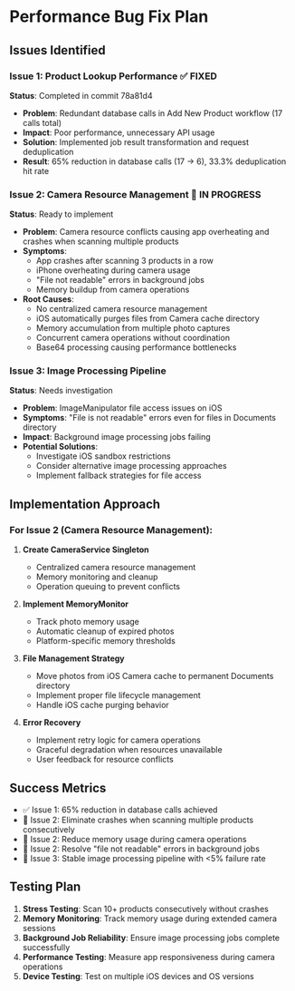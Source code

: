 # Performance Bug Fix Plan

## Issues Identified

### Issue 1: Product Lookup Performance ✅ FIXED
**Status**: Completed in commit 78a81d4
- **Problem**: Redundant database calls in Add New Product workflow (17 calls total)
- **Impact**: Poor performance, unnecessary API usage
- **Solution**: Implemented job result transformation and request deduplication
- **Result**: 65% reduction in database calls (17 → 6), 33.3% deduplication hit rate

### Issue 2: Camera Resource Management 🔧 IN PROGRESS  
**Status**: Ready to implement
- **Problem**: Camera resource conflicts causing app overheating and crashes when scanning multiple products
- **Symptoms**: 
  - App crashes after scanning 3 products in a row
  - iPhone overheating during camera usage
  - "File not readable" errors in background jobs
  - Memory buildup from camera operations
- **Root Causes**:
  - No centralized camera resource management
  - iOS automatically purges files from Camera cache directory
  - Memory accumulation from multiple photo captures
  - Concurrent camera operations without coordination
  - Base64 processing causing performance bottlenecks

### Issue 3: Image Processing Pipeline
**Status**: Needs investigation  
- **Problem**: ImageManipulator file access issues on iOS
- **Symptoms**: "File is not readable" errors even for files in Documents directory
- **Impact**: Background image processing jobs failing
- **Potential Solutions**:
  - Investigate iOS sandbox restrictions
  - Consider alternative image processing approaches
  - Implement fallback strategies for file access

## Implementation Approach

### For Issue 2 (Camera Resource Management):
1. **Create CameraService Singleton**
   - Centralized camera resource management
   - Memory monitoring and cleanup
   - Operation queuing to prevent conflicts

2. **Implement MemoryMonitor**
   - Track photo memory usage
   - Automatic cleanup of expired photos
   - Platform-specific memory thresholds

3. **File Management Strategy**
   - Move photos from iOS Camera cache to permanent Documents directory
   - Implement proper file lifecycle management
   - Handle iOS cache purging behavior

4. **Error Recovery**
   - Implement retry logic for camera operations
   - Graceful degradation when resources unavailable
   - User feedback for resource conflicts

## Success Metrics

- ✅ Issue 1: 65% reduction in database calls achieved
- 🎯 Issue 2: Eliminate crashes when scanning multiple products consecutively  
- 🎯 Issue 2: Reduce memory usage during camera operations
- 🎯 Issue 2: Resolve "file not readable" errors in background jobs
- 🎯 Issue 3: Stable image processing pipeline with <5% failure rate

## Testing Plan

1. **Stress Testing**: Scan 10+ products consecutively without crashes
2. **Memory Monitoring**: Track memory usage during extended camera sessions  
3. **Background Job Reliability**: Ensure image processing jobs complete successfully
4. **Performance Testing**: Measure app responsiveness during camera operations
5. **Device Testing**: Test on multiple iOS devices and OS versions